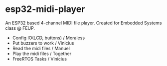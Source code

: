 # esp32-midi-player
An ESP32 based 4-channel MIDI file player. Created for Embedded Systems class @ FEUP.

- Config IO(LCD, buttons) / Moraless
- Put buzzers to work / Vinicius
- Read the midi files / Manuel
- Play the midi files / Together
- FreeRTOS Tasks / Vinicius